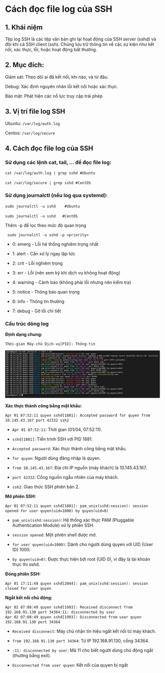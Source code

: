 # Cách đọc file log của SSH

## 1. Khái niệm 

Tệp log SSH là các tệp văn bản ghi lại hoạt động của SSH server (sshd) và đôi khi cả SSH client (ssh). Chúng lưu trữ thông tin về các sự kiện như kết nối, xác thực, lỗi, hoặc hoạt động bất thường.

## 2. Mục đích:

Giám sát: Theo dõi ai đã kết nối, khi nào, và từ đâu.

Debug: Xác định nguyên nhân lỗi kết nối hoặc xác thực.

Bảo mật: Phát hiện các nỗ lực truy cập trái phép

## 3. Vị trí file log SSH

Ubuntu: `/var/log/auth.log`

Centos: `/var/log/secure`

## 4. Cách đọc file log của SSH

### Sử dụng các lệnh cat, tail, ... để đọc file log:

    cat /var/log/auth.log | grep sshd #Ubuntu

    cat /var/log/secure | grep sshd #CentOS

### Sử dụng journalctl (nếu log qua systemd): 

    sudo journalctl -u sshd    #Ubuntu

    sudo journalctl -u sshd   #CentOS

Thêm -p <priority> để lọc theo mức độ quan trọng

     sudo journalctl -u sshd -p <priority> 

- 0: emerg - Lỗi hệ thống nghiêm trọng nhất

- 1: alert - Cần xử lý ngay lập tức

- 2: crit - Lỗi nghiêm trọng

- 3: err - Lỗi (nên xem kỹ khi dịch vụ không hoạt động)

- 4: warning - Cảnh báo (không phải lỗi nhưng nên kiểm tra)

- 5: notice - Thông báo quan trọng

- 6: info - Thông tin thường

- 7: debug - Gỡ lỗi chi tiết

### Cấu trúc dòng log

**Định dạng chung:**

    Thời-gian Máy-chủ Dịch-vụ[PID]: Thông-tin

![log1](/QuyenNV/3.SSH/images/log1.png)

**Xác thực thành công bằng mật khẩu:**

    Apr 01 07:52:11 quyen sshd[1881]: Accepted password for quyen from 10.145.43.167 port 42332 ssh2

- `Apr 01 07:52:11`: Thời gian (01/04, 07:52:11).

- `sshd[1881]`: Tiến trình SSH với PID 1881.

- `Accepted password`: Xác thực thành công bằng mật khẩu.

- `for quyen`: Người dùng đăng nhập là quyen.

- `from 10.145.43.167`: Địa chỉ IP nguồn (máy khách) là 10.145.43.167.

- `port 42332`: Cổng nguồn ngẫu nhiên của máy khách.

- `ssh2`: Giao thức SSH phiên bản 2.

**Mở phiên SSH:**

    Apr 01 07:52:11 quyen sshd[1881]: pam_unix(sshd:session): session opened for user quyen(uid=1000) by quyen(uid=0)

- `pam_unix(sshd:session)`: Hệ thống xác thực PAM (Pluggable Authentication Module) xử lý phiên SSH.

- `session opened`: Một phiên shell được mở.

- `for user quyen(uid=1000)`: Dành cho người dùng quyen với UID (User ID) 1000.

- `by quyen(uid=0)`: Được thực hiện bởi root (UID 0), vì đây là tài khoản thực thi sshd.

**Đóng phiên SSH:**

    Apr 01 17:11:49 quyen sshd[2044]: pam_unix(sshd:session): session closed for user quyen

**Ngắt kết nối chủ động:**

    Apr 02 07:08:49 quyen sshd[1993]: Received disconnect from 192.168.91.130 port 34364:11: disconnected by user
    Apr 02 07:08:49 quyen sshd[1993]: Disconnected from user quyen 192.168.91.130 port 34364

- `Received disconnect`: Máy chủ nhận tín hiệu ngắt kết nối từ máy khách.

- `from 192.168.91.130 port 34364`: Từ IP 192.168.91.130, cổng 34364.

- `:11: disconnected by user`: Mã 11 cho biết người dùng chủ động ngắt (thường bằng exit).

- `Disconnected from user quyen`: Kết nối của quyen bị ngắt